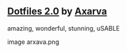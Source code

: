 ## [Dotfiles 2.0](https://github.com/Axarva/dotfiles-2.0) by [Axarva](https://github.com/Axarva "their profile!")
amazing, wonderful, stunning, uSABLE

image arxava.png

